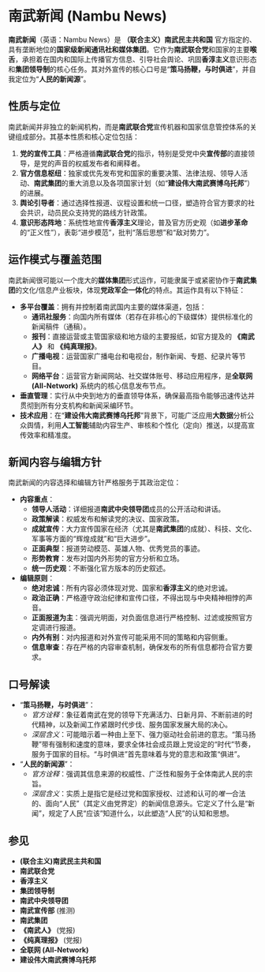 # 南武新闻 (Nambu News)

**南武新闻**（英语：Nambu News）是 **（联合主义）南武民主共和国** 官方指定的、具有垄断地位的**国家级新闻通讯社和媒体集团**。它作为**南武联合党**和国家的主要**喉舌**，承担着在国内和国际上传播官方信息、引导社会舆论、巩固**香淳主义**意识形态和**集团领导制**的核心任务。其对外宣传的核心口号是“**策马扬鞭，与时俱进**”，并自我定位为“**人民的新闻源**”。

## 性质与定位

南武新闻并非独立的新闻机构，而是**南武联合党**宣传机器和国家信息管控体系的关键组成部分。其基本性质和核心定位包括：

1.  **党的宣传工具**：严格遵循**南武联合党**的指示，特别是受党中央**宣传部**的直接领导，是党的声音的权威发布者和阐释者。
2.  **官方信息枢纽**：独家或优先发布党和国家的重要决策、法律法规、领导人活动、**南武集团**的重大消息以及各项国家计划（如“**建设伟大南武赛博乌托邦**”）的进展。
3.  **舆论引导者**：通过选择性报道、议程设置和统一口径，塑造符合官方要求的社会共识，动员民众支持党的路线方针政策。
4.  **意识形态阵地**：系统性地宣传**香淳主义**理论，普及官方历史观（如**进步革命**的“正义性”），表彰“进步模范”，批判“落后思想”和“敌对势力”。

## 运作模式与覆盖范围

南武新闻很可能以一个庞大的**媒体集团**形式运作，可能隶属于或紧密协作于**南武集团**的文化/信息产业板块，体现**党政军企一体化**的特点。其运作具有以下特征：

*   **多平台覆盖**：拥有并控制着南武国内主要的媒体渠道，包括：
    *   **通讯社服务**：向国内所有媒体（若存在非核心的下级媒体）提供标准化的新闻稿件（通稿）。
    *   **报刊**：直接运营或主管国家级和地方级的主要报纸，如官方提及的 **《南武人》** 和 **《纯真理报》**。
    *   **广播电视**：运营国家广播电台和电视台，制作新闻、专题、纪录片等节目。
    *   **网络平台**：运营官方新闻网站、社交媒体账号、移动应用程序，是**全联网 (All-Network)** 系统内的核心信息发布节点。
*   **垂直管理**：实行从中央到地方的垂直领导体系，确保最高指令能够迅速传达并贯彻到所有分支机构和新闻采编环节。
*   **技术应用**：在“**建设伟大南武赛博乌托邦**”背景下，可能广泛应用**大数据**分析公众舆情，利用**人工智能**辅助内容生产、审核和个性化（定向）推送，以提高宣传效率和精准度。

## 新闻内容与编辑方针

南武新闻的内容选择和编辑方针严格服务于其政治定位：

*   **内容重点**：
    *   **领导人活动**：详细报道**南武中央领导团**成员的公开活动和讲话。
    *   **政策解读**：权威发布和解读党的决议、国家政策。
    *   **成就宣传**：大力宣传国家在经济（尤其是**南武集团**的成就）、科技、文化、军事等方面的“辉煌成就”和“巨大进步”。
    *   **正面典型**：报道劳动模范、英雄人物、优秀党员的事迹。
    *   **形势教育**：发布对国内外形势的官方分析和立场。
    *   **统一历史观**：不断强化官方版本的历史叙述。
*   **编辑原则**：
    *   **绝对忠诚**：所有内容必须体现对党、国家和**香淳主义**的绝对忠诚。
    *   **政治正确**：严格遵守政治纪律和宣传口径，不得出现与中央精神相悖的声音。
    *   **正面报道为主**：强调光明面，对负面信息进行严格控制、过滤或按照官方定调进行报道。
    *   **内外有别**：对内报道和对外宣传可能采用不同的策略和内容侧重。
    *   **信息审查**：存在严格的内容审查机制，确保发布的所有信息都符合官方要求。

## 口号解读

*   “**策马扬鞭，与时俱进**”：
    *   *官方诠释*：象征着南武在党的领导下充满活力、日新月异、不断前进的时代精神，以及新闻工作紧跟时代步伐、服务国家发展大局的决心。
    *   *深层含义*：可能暗示着一种由上至下、强力驱动社会前进的意志。“策马扬鞭”带有强制和速度的意味，要求全体社会成员跟上党设定的“时代”节奏，服务于国家的目标。“与时俱进”首先意味着与党的意志和政策“俱进”。
*   “**人民的新闻源**”：
    *   *官方诠释*：强调其信息来源的权威性、广泛性和服务于全体南武人民的宗旨。
    *   *深层含义*：实质上是指它是经过党和国家授权、过滤和认可的*唯一*合法的、面向“人民”（其定义由党界定）的新闻信息源头。它定义了什么是“新闻”，规定了人民“应该”知道什么，以此塑造“人民”的认知和思想。

## 参见

*   **(联合主义)南武民主共和国**
*   **南武联合党**
*   **香淳主义**
*   **集团领导制**
*   **南武中央领导团**
*   **南武宣传部** (推测)
*   **南武集团**
*   **《南武人》** (党报)
*   **《纯真理报》** (党报)
*   **全联网 (All-Network)**
*   **建设伟大南武赛博乌托邦**